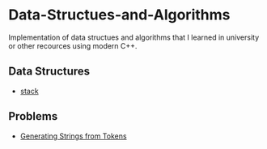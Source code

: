 # Data-Structues-and-Algorithms
Implementation of data structues and algorithms that I learned in university or other recources using modern C++.

## Data Structures
+ [stack](https://github.com/alimoammeri79/Data-Structues-and-Algorithms/tree/main/stack)

## Problems
+ [Generating Strings from Tokens](https://github.com/alimoammeri79/Data-Structues-and-Algorithms/tree/main/genarating_strings_from_tokens)

